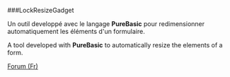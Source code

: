 ###LockResizeGadget

Un outil developpé avec le langage **PureBasic** pour redimensionner automatiquement les éléments d'un formulaire.

A tool developed with **PureBasic** to automatically resize the elements of a form.

[Forum (Fr)](http://www.purebasic.fr/french/viewtopic.php?f=6&t=13161)
